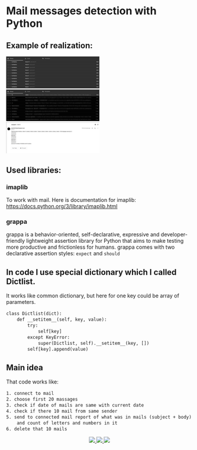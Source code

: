 # Mail messages detection with Python
## Example of realization:

<img src="https://github.com/ArtemenkoDany/mailspam/blob/main/Photos/0.jpg" alt="image" width="50%"/>
<img src="https://github.com/ArtemenkoDany/mailspam/blob/main/Photos/1.jpg" alt="image" width="50%"/>
<img src="https://github.com/ArtemenkoDany/mailspam/blob/main/Photos/3.jpg" alt="image" width="50%"/>

## Used libraries:
### imaplib
To work with mail.
Here is documentation for imaplib: https://docs.python.org/3/library/imaplib.html

### grappa
grappa is a behavior-oriented, self-declarative, expressive and developer-friendly lightweight assertion library for Python that aims to make testing more productive and frictionless for humans.
grappa comes with two declarative assertion styles: ```expect``` and ```should```

## In code I use special dictionary which I called Dictlist.
It works like common dictionary, but here for one key could be array of parameters.
```
class Dictlist(dict):
    def __setitem__(self, key, value):
        try:
            self[key]
        except KeyError:
            super(Dictlist, self).__setitem__(key, [])
        self[key].append(value)
```

## Main idea
That code works like:
```
1. connect to mail
2. choose first 20 massages
3. check if date of mails are same with current date
4. check if there 10 mail from same sender
5. send to connected mail report of what was in mails (subject + body) 
    and count of letters and numbers in it
6. delete that 10 mails
```


<div align="center">
 <a href="https://www.instagram.com/danyderudenko/">
        <img src="https://github.com/ultralytics/yolov5/releases/download/v1.0/logo-social-instagram.png" width="3%"/>
    </a>
 
 <a href="https://github.com/ArtemenkoDany">
        <img src="https://github.com/ultralytics/yolov5/releases/download/v1.0/logo-social-github.png" width="3%"/>
    </a>
 
 <a href="https://www.facebook.com/dany.kreet/">
        <img src="https://github.com/ultralytics/yolov5/releases/download/v1.0/logo-social-facebook.png" width="3%"/>
    </a>
</div>
